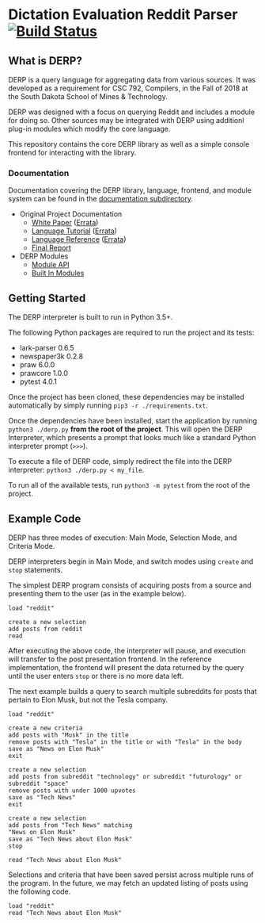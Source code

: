 # Dictation Evaluation Reddit Parser [![Build Status](https://travis-ci.org/CSC792-SDSMT-DERP/DERP.svg?branch=master)](https://travis-ci.org/CSC792-SDSMT-DERP/DERP)

## What is DERP?
DERP is a query language for aggregating data from various sources. It was developed as a requirement for CSC 792, Compilers, in the Fall of 2018 at the South Dakota School of Mines & Technology.

DERP was designed with a focus on querying Reddit and includes a module for doing so. Other sources may be integrated with DERP using additionl plug-in modules which modify the core language.

This repository contains the core DERP library as well as a simple console frontend for interacting with the library.

### Documentation
Documentation covering the DERP library, language, frontend, and module system can be found in the [documentation subdirectory](./documentation).

- Original Project Documentation
  - [White Paper](./documentation/White%20Paper.pdf) ([Errata](./documentation/White%20Paper%20Errata.md))
  - [Language Tutorial](./documentation/White%20Paper.pdf) ([Errata](./documentation/Language%20Tutorial%20Errata.md))
  - [Language Reference](./documentation/Language%20Reference.pdf) ([Errata](./documentation/Language%20Reference%20Errata.md))
  - [Final Report](./documentation/Final%20Report.md)
- DERP Modules
  - [Module API](./documentation/Module%20API.md)
  - [Built In Modules](./documentation/Built%20In%20Modules.md)

## Getting Started
The DERP interpreter is built to run in Python 3.5+.

The following Python packages are required to run the project and its tests:
 * lark-parser 0.6.5
 * newspaper3k 0.2.8
 * praw 6.0.0
 * prawcore 1.0.0
 * pytest 4.0.1

Once the project has been cloned, these dependencies may be installed automatically by simply running `pip3 -r ./requirements.txt`.

Once the dependencies have been installed, start the application by running
`python3 ./derp.py` **from the root of the project**. This will open the DERP Interpreter, which presents a prompt that looks much like a standard Python interpreter prompt (`>>>`).

To execute a file of DERP code, simply redirect the file into the DERP interpreter: `python3 ./derp.py < my_file`.

To run all of the available tests, run `python3 -m pytest` from the root of the project.

## Example Code
DERP has three modes of execution: Main Mode, Selection Mode, and Criteria Mode.

DERP interpreters begin in Main Mode, and switch modes using `create` and `stop` statements.

The simplest DERP program consists of acquiring posts from a source and presenting them to the user (as in the example below).

```
load "reddit"

create a new selection
add posts from reddit
read
```

After executing the above code, the interpreter will pause, and execution will transfer to the post presentation frontend. In the reference implementation, the frontend will present the data returned by the query until the user enters `stop` or there is no more data left.

The next example builds a query to search multiple subreddits for posts that pertain to Elon Musk, but not the Tesla company.

```
load "reddit"

create a new criteria
add posts with "Musk" in the title
remove posts with "Tesla" in the title or with "Tesla" in the body
save as "News on Elon Musk"
exit

create a new selection
add posts from subreddit "technology" or subreddit "futurology" or subreddit "space"
remove posts with under 1000 upvotes
save as "Tech News"
exit

create a new selection
add posts from "Tech News" matching
"News on Elon Musk"
save as "Tech News about Elon Musk"
stop

read "Tech News about Elon Musk"
```

Selections and criteria that have been saved persist across multiple runs of the program. In the future, we may fetch an updated listing of posts using the following code.

```
load "reddit"
read "Tech News about Elon Musk"
```
